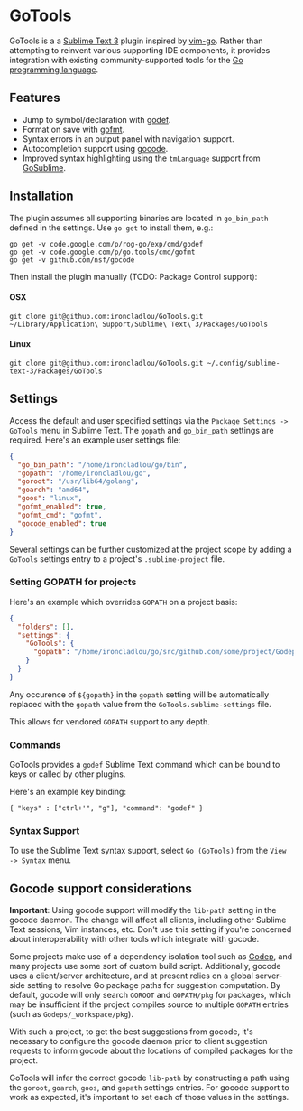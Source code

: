# GoTools

GoTools is a a [Sublime Text 3](http://www.sublimetext.com) plugin inspired by [vim-go](https://github.com/fatih/vim-go). Rather than attempting to reinvent various supporting IDE components, it provides integration with existing community-supported tools for the [Go programming language](http://www.golang.org).

## Features

* Jump to symbol/declaration with [godef](http://godoc.org/code.google.com/p/rog-go/exp/cmd/godef).
* Format on save with [gofmt](http://godoc.org/code.google.com/p/go.tools/cmd/gofmt).
* Syntax errors in an output panel with navigation support.
* Autocompletion support using [gocode](https://github.com/nsf/gocode).
* Improved syntax highlighting using the `tmLanguage` support from [GoSublime](https://github.com/DisposaBoy/GoSublime).

## Installation

The plugin assumes all supporting binaries are located in `go_bin_path` defined in the settings. Use `go get` to install them, e.g.:

    go get -v code.google.com/p/rog-go/exp/cmd/godef
    go get -v code.google.com/p/go.tools/cmd/gofmt
    go get -v github.com/nsf/gocode

Then install the plugin manually (TODO: Package Control support):

#### OSX
    git clone git@github.com:ironcladlou/GoTools.git ~/Library/Application\ Support/Sublime\ Text\ 3/Packages/GoTools

#### Linux

    git clone git@github.com:ironcladlou/GoTools.git ~/.config/sublime-text-3/Packages/GoTools

## Settings

Access the default and user specified settings via the `Package Settings -> GoTools` menu in Sublime Text. The `gopath` and `go_bin_path` settings are required. Here's an example user settings file:

```json
{
  "go_bin_path": "/home/ironcladlou/go/bin",
  "gopath": "/home/ironcladlou/go",
  "goroot": "/usr/lib64/golang",
  "goarch": "amd64",
  "goos": "linux",
  "gofmt_enabled": true,
  "gofmt_cmd": "gofmt",
  "gocode_enabled": true
}
```

Several settings can be further customized at the project scope by adding a `GoTools` settings entry to a project's `.sublime-project` file.

### Setting GOPATH for projects 

Here's an example which overrides `GOPATH` on a project basis:

```json
{
  "folders": [],
  "settings": {
    "GoTools": {
      "gopath": "/home/ironcladlou/go/src/github.com/some/project/Godeps/_workspace:${gopath}"
    }
  }
}
```

Any occurence of `${gopath}` in the `gopath` setting will be automatically replaced with the `gopath` value from the `GoTools.sublime-settings` file.

This allows for vendored `GOPATH` support to any depth.

### Commands

GoTools provides a `godef` Sublime Text command which can be bound to keys or called by other plugins.

Here's an example key binding:

    { "keys" : ["ctrl+'", "g"], "command": "godef" }

### Syntax Support

To use the Sublime Text syntax support, select `Go (GoTools)` from the `View -> Syntax` menu.

## Gocode support considerations

**Important**: Using gocode support will modify the `lib-path` setting in the gocode daemon. The change will affect all clients, including other Sublime Text sessions, Vim instances, etc. Don't use this setting if you're concerned about interoperability with other tools which integrate with gocode.

Some projects make use of a dependency isolation tool such as [Godep](https://github.com/tools/godep), and many projects use some sort of custom build script. Additionally, gocode uses a client/server architecture, and at present relies on a global server-side setting to resolve Go package paths for suggestion computation. By default, gocode will only search `GOROOT` and `GOPATH/pkg` for packages, which may be insufficient if the project compiles source to multiple `GOPATH` entries (such as `Godeps/_workspace/pkg`).

With such a project, to get the best suggestions from gocode, it's necessary to configure the gocode daemon prior to client suggestion requests to inform gocode about the locations of compiled packages for the project.

GoTools will infer the correct gocode `lib-path` by constructing a path using the `goroot`, `goarch`, `goos`, and `gopath` settings entries. For gocode support to work as expected, it's important to set each of those values in the settings.

